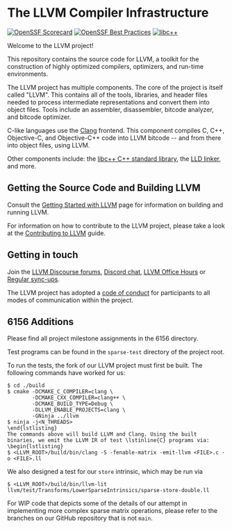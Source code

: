 # The LLVM Compiler Infrastructure

[![OpenSSF Scorecard](https://api.securityscorecards.dev/projects/github.com/llvm/llvm-project/badge)](https://securityscorecards.dev/viewer/?uri=github.com/llvm/llvm-project)
[![OpenSSF Best Practices](https://www.bestpractices.dev/projects/8273/badge)](https://www.bestpractices.dev/projects/8273)
[![libc++](https://github.com/llvm/llvm-project/actions/workflows/libcxx-build-and-test.yaml/badge.svg?branch=main&event=schedule)](https://github.com/llvm/llvm-project/actions/workflows/libcxx-build-and-test.yaml?query=event%3Aschedule)

Welcome to the LLVM project!

This repository contains the source code for LLVM, a toolkit for the
construction of highly optimized compilers, optimizers, and run-time
environments.

The LLVM project has multiple components. The core of the project is
itself called "LLVM". This contains all of the tools, libraries, and header
files needed to process intermediate representations and convert them into
object files. Tools include an assembler, disassembler, bitcode analyzer, and
bitcode optimizer.

C-like languages use the [Clang](https://clang.llvm.org/) frontend. This
component compiles C, C++, Objective-C, and Objective-C++ code into LLVM bitcode
-- and from there into object files, using LLVM.

Other components include:
the [libc++ C++ standard library](https://libcxx.llvm.org),
the [LLD linker](https://lld.llvm.org), and more.

## Getting the Source Code and Building LLVM

Consult the
[Getting Started with LLVM](https://llvm.org/docs/GettingStarted.html#getting-the-source-code-and-building-llvm)
page for information on building and running LLVM.

For information on how to contribute to the LLVM project, please take a look at
the [Contributing to LLVM](https://llvm.org/docs/Contributing.html) guide.

## Getting in touch

Join the [LLVM Discourse forums](https://discourse.llvm.org/), [Discord
chat](https://discord.gg/xS7Z362),
[LLVM Office Hours](https://llvm.org/docs/GettingInvolved.html#office-hours) or
[Regular sync-ups](https://llvm.org/docs/GettingInvolved.html#online-sync-ups).

The LLVM project has adopted a [code of conduct](https://llvm.org/docs/CodeOfConduct.html) for
participants to all modes of communication within the project.

## 6156 Additions

Please find all project milestone assignments in the 6156 directory.

Test programs can be found in the `sparse-test` directory of the project root. 

To run the tests, the fork of our LLVM project must first be built. The following commands have worked for us:

```
$ cd ./build
$ cmake -DCMAKE_C_COMPILER=clang \
        -DCMAKE_CXX_COMPILER=clang++ \
        -DCMAKE_BUILD_TYPE=Debug \
        -DLLVM_ENABLE_PROJECTS=clang \
        -GNinja ../llvm
$ ninja -j<N_THREADS>
\end{lstlisting}
The commands above will build LLVM and Clang. Using the built binaries, we emit the LLVM IR of test \lstinline{C} programs via:
\begin{lstlisting}
$ <LLVM_ROOT>/build/bin/clang -S -fenable-matrix -emit-llvm <FILE>.c -o <FILE>.ll
```

We also designed a test for our `store` intrinsic, which may be run via 

```
$ <LLVM_ROOT>/build/bin/llvm-lit llvm/test/Transforms/LowerSparseIntrinsics/sparse-store-double.ll
```

For WIP code that depicts some of the details of our attempt in implementing more complex sparse matrix operations, please refer to the branches on our GitHub repository that is not `main`.
